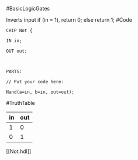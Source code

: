 #BasicLogicGates

Inverts input
if (in = 1),
return 0;
else return 1;
#Code 

```HDL
CHIP Not {

IN in;

OUT out;

  

PARTS:

// Put your code here:

Nand(a=in, b=in, out=out);

```
#TruthTable 

| in  | out |
| --- | --- |
| 1   | 0   |
| 0   | 1   |
[[Not.hdl]]
